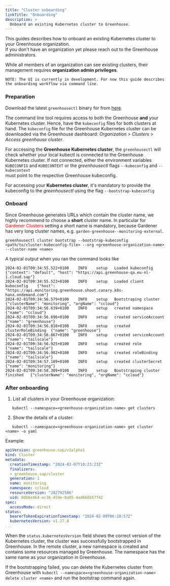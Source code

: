 ```yaml
---
title: "Cluster onboarding"
linkTitle: "Onboarding"
description: >
  Onboard an existing Kubernetes cluster to Greenhouse.
---
```


This guides describes how to onboard an existing Kubernetes cluster to your Greenhouse organization.  
If you don't have an organization yet please reach out to the Greenhouse administrators.  

While all members of an organization can see existing clusters, their management requires **organization admin privileges**. 

```
NOTE: The UI is currently in development. For now this guide describes the onboarding workflow via command line.
```

### Preparation

Download the latest `greenhousectl` binary for from [here](https://github.com/cloudoperators/greenhouse/releases). 

The command line tool requires access to both the Greenhouse **and** your Kubernetes cluster. 
Hence, have the `kubeconfig` files for both clusters at hand. The `kubeconfig` file for the Greenhouse Kubernetes cluster can be downloaded via the Greenhouse dashboard: _Organization_ > _Clusters_ > _Access greenhouse cluster_. 

For accessing the **Greenhouse Kubernetes cluster**, the `greenhousectl` will check whether your local kubectl is connected to the Greenhouse Kubernetes cluster. If not connected, 
either the environment variables `KUBECONFIG` and `KUBECONTEXT` or the *greenhousectl* flags `--kubeconfig` and `--kubecontext`  
must point to the respective Greenhouse kubeconfig. 

For accessing your **Kubernetes cluster**, it's mandatory to provide the kubeconfig to the *greenhousectl* using the flag `--bootstrap-kubeconfig` 
### Onboard

Since Greenhouse generates URLs which contain the cluster name, we highly recommend to choose a **short** cluster name. 
In particular for <span style="color:red">Gardener Clusters</span> setting a short name is mandatory, because Gardener has very long cluster names, e.g. `garden-greenhouse--monitoring-external`.

```commandline
greenhousectl cluster bootstrap --bootstrap-kubeconfig <path/to/cluster-kubeconfig-file> --org <greenhouse-organization-name> --cluster-name <name>
```

A typical output when you ran the command looks like
```commandline
2024-02-01T09:34:55.522+0100	INFO	setup	Loaded kubeconfig	{"context": "default", "host": "https://api.greenhouse-qa.eu-nl-1.cloud.sap"}
2024-02-01T09:34:55.523+0100	INFO	setup	Loaded client kubeconfig	{"host": "https://api.monitoring.greenhouse.shoot.canary.k8s-hana.ondemand.com"}
2024-02-01T09:34:56.579+0100	INFO	setup	Bootstraping cluster	{"clusterName": "monitoring", "orgName": "ccloud"}
2024-02-01T09:34:56.639+0100	INFO	setup	created namespace	{"name": "ccloud"}
2024-02-01T09:34:56.696+0100	INFO	setup	created serviceAccount	{"name": "greenhouse"}
2024-02-01T09:34:56.810+0100	INFO	setup	created clusterRoleBinding	{"name": "greenhouse"}
2024-02-01T09:34:56.867+0100	INFO	setup	created serviceAccount	{"name": "tailscale"}
2024-02-01T09:34:56.925+0100	INFO	setup	created role	{"name": "tailscale"}
2024-02-01T09:34:56.982+0100	INFO	setup	created roleBinding	{"name": "tailscale"}
2024-02-01T09:34:57.189+0100	INFO	setup	created clusterSecret	{"name": "monitoring"}
2024-02-01T09:34:58.309+0100	INFO	setup	Bootstraping cluster finished	{"clusterName": "monitoring", "orgName": "ccloud"}
```

### After onboarding

1. List all clusters in your Greenhouse organization:
```
   kubectl --namespace=<greenhouse-organization-name> get clusters
```
2. Show the details of a cluster: 
```
   kubectl --namespace=<greenhouse-organization-name> get cluster <name> -o yaml
```

Example:   
```yaml
apiVersion: greenhouse.sap/v1alpha1
kind: Cluster
metadata:
  creationTimestamp: "2024-02-07T10:23:23Z"
  finalizers:
  - greenhouse.sap/cluster
  generation: 1
  name: monitoring
  namespace: ccloud
  resourceVersion: "282792586"
  uid: 0db6e464-ec36-459e-8a05-4ad668b57f42
spec:
  accessMode: direct
status:
  bearerTokenExpirationTimestamp: "2024-02-09T06:28:57Z"
  kubernetesVersion: v1.27.8
...
```
When the `status.kubernetesVersion` field shows the correct version of the Kubernetes cluster, the cluster was successfully bootstrapped in Greenhouse.
In the remote cluster, a new namespace is created and contains some resources managed by Greenhouse. 
The namespace has the same name as your organization in Greenhouse. 

If the bootstrapping failed, you can delete the Kubernetes cluster from Greenhouse with `kubectl --namespace=<greenhouse-organization-name> delete cluster <name>` and run the bootstrap command again.